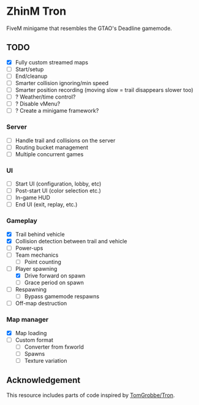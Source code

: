 # ZhinM Tron

FiveM minigame that resembles the GTAO's Deadline gamemode.

## TODO

- [x] Fully custom streamed maps
- [ ] Start/setup
- [ ] End/cleanup
- [ ] Smarter collision ignoring/min speed
- [ ] Smarter position recording (moving slow = trail disappears slower too)
- [ ] ? Weather/time control?
- [ ] ? Disable vMenu?
- [ ] ? Create a minigame framework?

### Server

- [ ] Handle trail and collisions on the server
- [ ] Routing bucket management
- [ ] Multiple concurrent games

### UI

- [ ] Start UI (configuration, lobby, etc)
- [ ] Post-start UI (color selection etc.)
- [ ] In-game HUD
- [ ] End UI (exit, replay, etc.)

### Gameplay

- [x] Trail behind vehicle
- [x] Collision detection between trail and vehicle
- [ ] Power-ups
- [ ] Team mechanics
  - [ ] Point counting
- [ ] Player spawning
  - [x] Drive forward on spawn
  - [ ] Grace period on spawn
- [ ] Respawning
  - [ ] Bypass gamemode respawns
- [ ] Off-map destruction

### Map manager

- [x] Map loading
- [ ] Custom format
  - [ ] Converter from fxworld
  - [ ] Spawns
  - [ ] Texture variation

## Acknowledgement

This resource includes parts of code inspired by [TomGrobbe/Tron](https://github.com/TomGrobbe/Tron).
